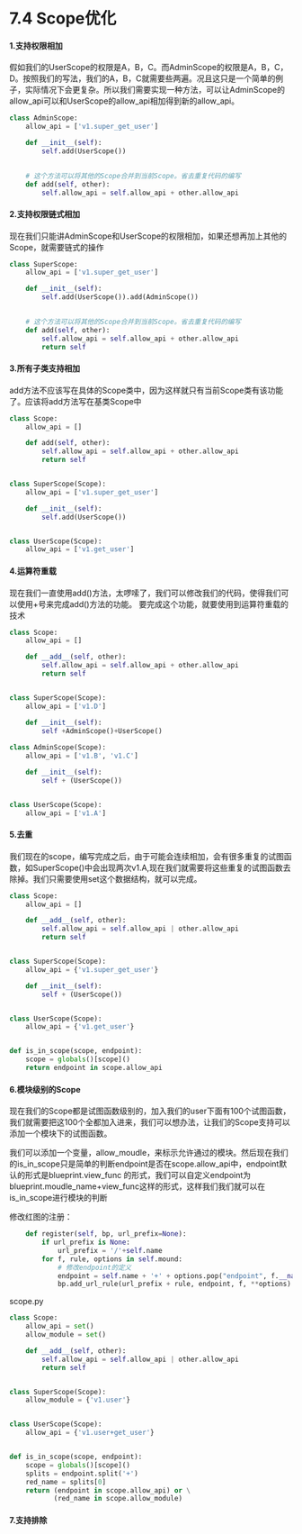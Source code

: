 # 7.4 Scope优化

#### 1.支持权限相加

假如我们的UserScope的权限是A，B，C。而AdminScope的权限是A，B，C，D。按照我们的写法，我们的A，B，C就需要些两遍。况且这只是一个简单的例子，实际情况下会更复杂。所以我们需要实现一种方法，可以让AdminScope的allow_api可以和UserScope的allow_api相加得到新的allow_api。

```python
class AdminScope:
    allow_api = ['v1.super_get_user']

    def __init__(self):
        self.add(UserScope())

    
    # 这个方法可以将其他的Scope合并到当前Scope。省去重复代码的编写
    def add(self, other):
        self.allow_api = self.allow_api + other.allow_api
```

#### 2.支持权限链式相加

现在我们只能讲AdminScope和UserScope的权限相加，如果还想再加上其他的Scope，就需要链式的操作
```python
class SuperScope:
    allow_api = ['v1.super_get_user']

    def __init__(self):
        self.add(UserScope()).add(AdminScope())

    
    # 这个方法可以将其他的Scope合并到当前Scope。省去重复代码的编写
    def add(self, other):
        self.allow_api = self.allow_api + other.allow_api
        return self

```

#### 3.所有子类支持相加

add方法不应该写在具体的Scope类中，因为这样就只有当前Scope类有该功能了。应该将add方法写在基类Scope中
```python
class Scope:
    allow_api = []

    def add(self, other):
        self.allow_api = self.allow_api + other.allow_api
        return self


class SuperScope(Scope):
    allow_api = ['v1.super_get_user']

    def __init__(self):
        self.add(UserScope())


class UserScope(Scope):
    allow_api = ['v1.get_user']
```

#### 4.运算符重载

现在我们一直使用add()方法，太啰嗦了，我们可以修改我们的代码，使得我们可以使用+号来完成add()方法的功能。
要完成这个功能，就要使用到运算符重载的技术
```python
class Scope:
    allow_api = []

    def __add__(self, other):
        self.allow_api = self.allow_api + other.allow_api
        return self


class SuperScope(Scope):
    allow_api = ['v1.D']

    def __init__(self):
        self +AdminScope()+UserScope()
        
class AdminScope(Scope):
    allow_api = ['v1.B', 'v1.C']

    def __init__(self):
        self + (UserScope())


class UserScope(Scope):
    allow_api = ['v1.A']
```

#### 5.去重

我们现在的scope，编写完成之后，由于可能会连续相加，会有很多重复的试图函数，如SuperScope()中会出现两次v1.A,现在我们就需要将这些重复的试图函数去除掉。我们只需要使用set这个数据结构，就可以完成。

```python
class Scope:
    allow_api = []

    def __add__(self, other):
        self.allow_api = self.allow_api | other.allow_api
        return self


class SuperScope(Scope):
    allow_api = {'v1.super_get_user'}

    def __init__(self):
        self + (UserScope())


class UserScope(Scope):
    allow_api = {'v1.get_user'}


def is_in_scope(scope, endpoint):
    scope = globals()[scope]()
    return endpoint in scope.allow_api
```

#### 6.模块级别的Scope

现在我们的Scope都是试图函数级别的，加入我们的user下面有100个试图函数，我们就需要把这100个全都加入进来，我们可以想办法，让我们的Scope支持可以添加一个模块下的试图函数。

我们可以添加一个变量，allow_moudle，来标示允许通过的模块。然后现在我们的is_in_scope只是简单的判断endpoint是否在scope.allow_api中，endpoint默认的形式是blueprint.view_func 的形式，我们可以自定义endpoint为blueprint.moudle_name+view_func这样的形式，这样我们我们就可以在is_in_scope进行模块的判断


修改红图的注册：
```python
    def register(self, bp, url_prefix=None):
        if url_prefix is None:
            url_prefix = '/'+self.name
        for f, rule, options in self.mound:
            # 修改endpoint的定义
            endpoint = self.name + '+' + options.pop("endpoint", f.__name__)
            bp.add_url_rule(url_prefix + rule, endpoint, f, **options)
```

scope.py
```python
class Scope:
    allow_api = set()
    allow_module = set()

    def __add__(self, other):
        self.allow_api = self.allow_api | other.allow_api
        return self


class SuperScope(Scope):
    allow_module = {'v1.user'}


class UserScope(Scope):
    allow_api = {'v1.user+get_user'}


def is_in_scope(scope, endpoint):
    scope = globals()[scope]()
    splits = endpoint.split('+')
    red_name = splits[0]
    return (endpoint in scope.allow_api) or \
           (red_name in scope.allow_module)
```

#### 7.支持排除


